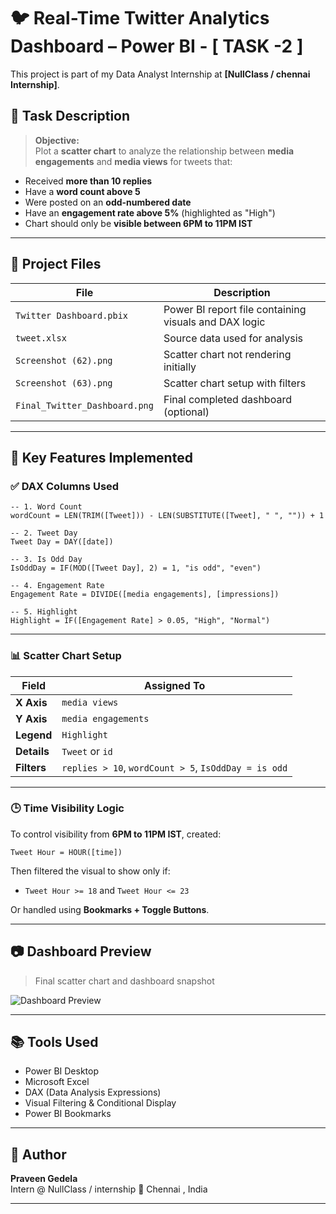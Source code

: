 # 🐦 Real-Time Twitter Analytics Dashboard – Power BI - [ TASK -2 ]

This project is part of my Data Analyst Internship at **[NullClass / chennai Internship]**.

## 📝 Task Description

> **Objective:**  
Plot a **scatter chart** to analyze the relationship between **media engagements** and **media views** for tweets that:
- Received **more than 10 replies**
- Have a **word count above 5**
- Were posted on an **odd-numbered date**
- Have an **engagement rate above 5%** (highlighted as "High")
- Chart should only be **visible between 6PM to 11PM IST**

---

## 📁 Project Files

| File | Description |
|------|-------------|
| `Twitter Dashboard.pbix` | Power BI report file containing visuals and DAX logic |
| `tweet.xlsx` | Source data used for analysis |
| `Screenshot (62).png` | Scatter chart not rendering initially |
| `Screenshot (63).png` | Scatter chart setup with filters |
| `Final_Twitter_Dashboard.png` | Final completed dashboard (optional) |

---

## 📌 Key Features Implemented

### ✅ DAX Columns Used

```DAX
-- 1. Word Count
wordCount = LEN(TRIM([Tweet])) - LEN(SUBSTITUTE([Tweet], " ", "")) + 1

-- 2. Tweet Day
Tweet Day = DAY([date])

-- 3. Is Odd Day
IsOddDay = IF(MOD([Tweet Day], 2) = 1, "is odd", "even")

-- 4. Engagement Rate
Engagement Rate = DIVIDE([media engagements], [impressions])

-- 5. Highlight
Highlight = IF([Engagement Rate] > 0.05, "High", "Normal")
```

---

### 📊 Scatter Chart Setup

| Field | Assigned To |
|-------|-------------|
| **X Axis** | `media views` |
| **Y Axis** | `media engagements` |
| **Legend** | `Highlight` |
| **Details** | `Tweet` or `id` |
| **Filters** | `replies > 10`, `wordCount > 5`, `IsOddDay = is odd` |

---

### 🕒 Time Visibility Logic

To control visibility from **6PM to 11PM IST**, created:
```DAX
Tweet Hour = HOUR([time])
```

Then filtered the visual to show only if:
- `Tweet Hour >= 18` and `Tweet Hour <= 23`

Or handled using **Bookmarks + Toggle Buttons**.

---

## 📷 Dashboard Preview

> Final scatter chart and dashboard snapshot

![Dashboard Preview](./Final_Twitter_Dashboard.png)

---

## 📚 Tools Used

- Power BI Desktop
- Microsoft Excel
- DAX (Data Analysis Expressions)
- Visual Filtering & Conditional Display
- Power BI Bookmarks

---

## 📌 Author

**Praveen Gedela**  
Intern @ NullClass /  internship
📍 Chennai , India

---

